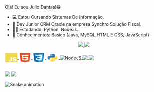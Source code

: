 Olá! Eu sou Julio Dantas!😁

- 💻 Estou Cursando Sistemas De Informação.
- 🏢 Dev Junior CRM Oracle na empresa Synchro Solução Fiscal.
- 🧑‍💻  Estudando: Python, NodeJs.
- 👾 Conhecimentos: Basico (Java, MySQL,HTML E CSS, JavaScript)


<div align="center" display="block">
  <a href="https://github.com/JulioDantas10">
  <img height="180em" src="https://github-readme-stats.vercel.app/api?username=JulioDantas10&show_icons=true&theme=radical&include_all_commits=true&count_private=true"/>
  <img height="170em" src="https://github-readme-stats.vercel.app/api/top-langs/?username=JulioDantas10&layout=compact&langs_count=7&theme=radical"/>  
</div>
  
<div style="display: inline_block"><br>
  <img align="center" alt="Js" height="30" width="40" src="https://raw.githubusercontent.com/devicons/devicon/master/icons/javascript/javascript-plain.svg">
  <img align="center" alt="HTML" height="30" width="40" src="https://raw.githubusercontent.com/devicons/devicon/master/icons/html5/html5-original.svg">
  <img align="center" alt="CSS" height="30" width="40" src="https://raw.githubusercontent.com/devicons/devicon/master/icons/css3/css3-original.svg">
  <img align="center" alt="Python" height="30" width="40" src="https://raw.githubusercontent.com/devicons/devicon/master/icons/python/python-original.svg">
  <img align="center" alt="NodeJS" height="30" width="40" src="https://cdn.jsdelivr.net/gh/devicons/devicon/icons/nodejs/nodejs-original.svg">
  <img align="center" alt"Mysql" height="30" widht="40" src="https://cdn.jsdelivr.net/gh/devicons/devicon/icons/mysql/mysql-original.svg">
  <img align="center" alt"Java" height="30" widht="40" src="https://cdn.jsdelivr.net/gh/devicons/devicon/icons/java/java-original.svg">
</div>
  
  ##
 
<div> 


 <a href = "mailto:Julio_dantas.10@gmail.com"><img src="https://img.shields.io/badge/Microsoft_Outlook-0078D4?style=for-the-badge&logo=microsoft-outlook&logoColor=white" target="_blank"></a>
  <a href="https://www.linkedin.com/in/julio-dantas-araujo-6424b6206" target="_blank"><img src="https://img.shields.io/badge/-LinkedIn-%230077B5?style=for-the-badge&logo=linkedin&logoColor=white" target="_blank"></a> 
 
 ![Snake animation](https://github.com/juliodantas10/juliodantas10/blob/output/github-contribution-grid-snake.svg)
 
</div>


